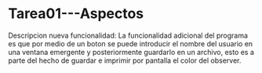 # Tarea01---Aspectos
Descripcion nueva funcionalidad:
La funcionalidad adicional del programa es que por medio de un boton se puede introducir el 
nombre del usuario en una ventana emergente y posteriormente guardarlo en un archivo, esto
es a parte del hecho de guardar e imprimir por pantalla el color del observer.